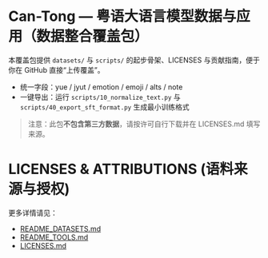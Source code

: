 # Can-Tong — 粤语大语言模型数据与应用（数据整合覆盖包）

本覆盖包提供 `datasets/` 与 `scripts/` 的起步骨架、LICENSES 与贡献指南，便于你在 GitHub 直接“上传覆盖”。

- 统一字段：yue / jyut / emotion / emoji / alts / note
- 一键导出：运行 `scripts/10_normalize_text.py` 与 `scripts/40_export_sft_format.py` 生成最小训练格式

> 注意：此包**不包含第三方数据**，请按许可自行下载并在 LICENSES.md 填写来源。
# LICENSES & ATTRIBUTIONS (语料来源与授权)
更多详情请见：
- [README_DATASETS.md](./README_DATASETS.md)
- [README_TOOLS.md](./README_TOOLS.md)
- [LICENSES.md](./LICENSES.md)

